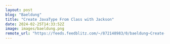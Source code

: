 ```yaml
---
layout: post
blog: "Baeldung"
title: "Create JavaType From Class with Jackson"
date: 2024-02-25T14:33:52Z
image: images/baeldung.png
remote_url: "https://feeds.feedblitz.com/~/872148983/0/baeldung~Create-JavaType-From-Class-with-Jackson"
---
```

